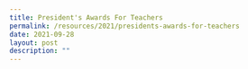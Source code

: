 ```yaml
---
title: President's Awards For Teachers
permalink: /resources/2021/presidents-awards-for-teachers
date: 2021-09-28
layout: post
description: ""
---
```

